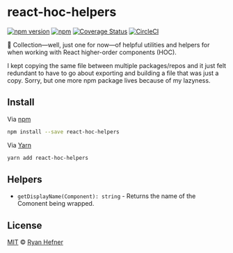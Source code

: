 # react-hoc-helpers

[![npm version](https://badge.fury.io/js/react-hoc-helpers.svg)](https://badge.fury.io/js/react-hoc-helpers)
[![npm](https://img.shields.io/npm/l/express.svg)](LICENSE)
[![Coverage Status](https://coveralls.io/repos/github/ryanhefner/react-hoc-helpers/badge.svg?branch=master)](https://coveralls.io/github/ryanhefner/react-hoc-helpers?branch=master)
[![CircleCI](https://circleci.com/gh/ryanhefner/react-hoc-helpers.svg?style=shield)](https://circleci.com/gh/ryanhefner/react-hoc-helpers)


🧰 Collection—well, just one for now—of helpful utilities and helpers for when
working with React higher-order components (HOC).

I kept copying the same file between multiple packages/repos and it just felt
redundant to have to go about exporting and building a file that was just a copy.
Sorry, but one more npm package lives because of my lazyness.

## Install

Via [npm](https://npmjs.com/package/react-hoc-helpers)

```sh
npm install --save react-hoc-helpers
```

Via [Yarn](https://yarn.fyi/react-hoc-helpers)

```sh
yarn add react-hoc-helpers
```

##  Helpers

* `getDisplayName(Component): string` - Returns the name of the Comonent being wrapped.

## License

[MIT](LICENSE) © [Ryan Hefner](https://www.ryanhefner.com)
